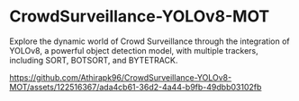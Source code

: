 # CrowdSurveillance-YOLOv8-MOT
Explore the dynamic world of Crowd Surveillance through the integration of YOLOv8, a powerful object detection model, with multiple trackers, including SORT, BOTSORT, and BYTETRACK.




https://github.com/Athirapk96/CrowdSurveillance-YOLOv8-MOT/assets/122516367/ada4cb61-36d2-4a44-b9fb-49dbb03102fb


